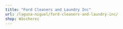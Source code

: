 ```yaml
---
title: "Ford Cleaners and Laundry Inc"
url: /laguna-niguel/ford-cleaners-and-laundry-inc/
shop: Wäscherei
---
```

